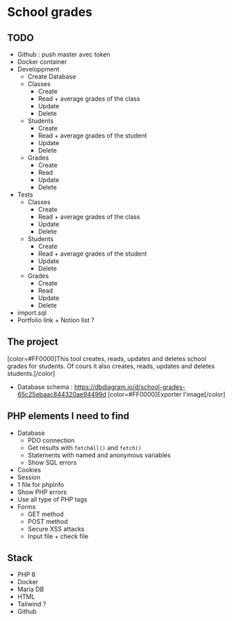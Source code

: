 # School grades

## TODO
* Github : push master avec token
* Docker container
* Developpment
    * Create Database
    * Classes
        * Create
        * Read + average grades of the class
        * Update
        * Delete
    * Students
        * Create
        * Read + average grades of the student
        * Update
        * Delete
    * Grades
        * Create
        * Read
        * Update
        * Delete
* Tests
    * Classes
        * Create
        * Read + average grades of the class
        * Update
        * Delete
    * Students
        * Create
        * Read + average grades of the student
        * Update
        * Delete
    * Grades
        * Create
        * Read
        * Update
        * Delete     
* import.sql
* Portfolio link + Notion list ?

## The project
[color=#FF0000]This tool creates, reads, updates and deletes school grades for students. Of cours it also creates, reads, updates and deletes students.[/color]

* Database schema : https://dbdiagram.io/d/school-grades-65c25ebaac844320ae94499d
[color=#FF0000]Exporter l'image[/color]

## PHP elements I need to find
* Database
    * PDO connection
    * Get results with ```fetchAll()``` and ```fetch()```
    * Statements with named and anonymous variables
    * Show SQL errors
* Cookies
* Session
* 1 file for phpInfo
* Show PHP errors
* Use all type of PHP tags
* Forms
    * GET method
    * POST method
    * Secure XSS attacks
    * Input file + check file

## Stack
* PHP 8
* Docker
* Maria DB
* HTML
* Tailwind ?
* Github